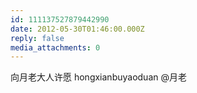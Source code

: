 ```yaml
---
id: 111137527879442990
date: 2012-05-30T01:46:00.000Z
reply: false
media_attachments: 0
---
```


向月老大人许愿 hongxianbuyaoduan @月老 ​​​​

